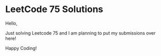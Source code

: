 # LeetCode 75 Solutions
Hello,

Just solving Leetcode 75 and I am planning to put my submissions over here!

Happy Coding!
